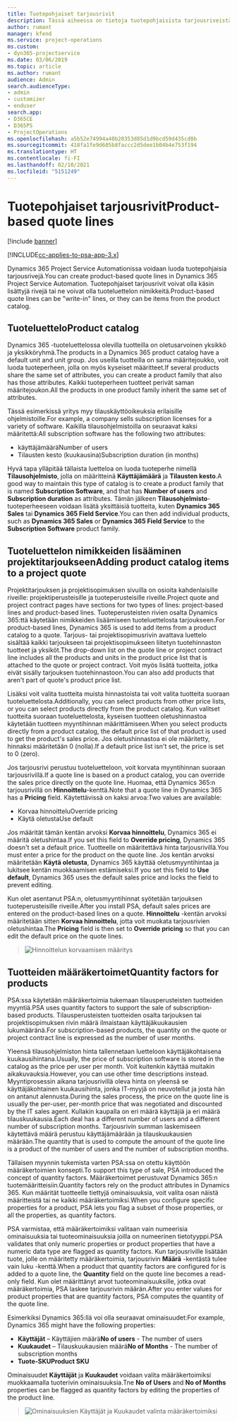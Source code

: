 ```yaml
---
title: Tuotepohjaiset tarjousrivit
description: Tässä aiheessa on tietoja tuotepohjaisista tarjousriveistä.
author: rumant
manager: kfend
ms.service: project-operations
ms.custom:
- dyn365-projectservice
ms.date: 03/06/2019
ms.topic: article
ms.author: rumant
audience: Admin
search.audienceType:
- admin
- customizer
- enduser
search.app:
- D365CE
- D365PS
- ProjectOperations
ms.openlocfilehash: a5b52e74994a40b20353d85d1d9bcd59d435cd0b
ms.sourcegitcommit: 418fa1fe9d605b8faccc2d5dee1b04b4e753f194
ms.translationtype: HT
ms.contentlocale: fi-FI
ms.lasthandoff: 02/10/2021
ms.locfileid: "5151249"
---
```

# <a name="product-based-quote-lines"></a><span data-ttu-id="20f21-103">Tuotepohjaiset tarjousrivit</span><span class="sxs-lookup"><span data-stu-id="20f21-103">Product-based quote lines</span></span>

[!include [banner](../includes/psa-now-project-operations.md)]

[!INCLUDE[cc-applies-to-psa-app-3.x](../includes/cc-applies-to-psa-app-3x.md)]


<span data-ttu-id="20f21-104">Dynamics 365 Project Service Automationissa voidaan luoda tuotepohjaisia tarjousrivejä.</span><span class="sxs-lookup"><span data-stu-id="20f21-104">You can create product-based quote lines in Dynamics 365 Project Service Automation.</span></span> <span data-ttu-id="20f21-105">Tuotepohjaiset tarjousrivit voivat olla käsin lisättyjä rivejä tai ne voivat olla tuoteluettelon nimikkeitä.</span><span class="sxs-lookup"><span data-stu-id="20f21-105">Product-based quote lines can be "write-in" lines, or they can be items from the product catalog.</span></span>

## <a name="product-catalog"></a><span data-ttu-id="20f21-106">Tuoteluettelo</span><span class="sxs-lookup"><span data-stu-id="20f21-106">Product catalog</span></span>

<span data-ttu-id="20f21-107">Dynamics 365 -tuoteluettelossa olevilla tuotteilla on oletusarvoinen yksikkö ja yksikköryhmä.</span><span class="sxs-lookup"><span data-stu-id="20f21-107">The products in a Dynamics 365 product catalog have a default unit and unit group.</span></span> <span data-ttu-id="20f21-108">Jos useilla tuotteilla on sama määritejoukko, voit luoda tuoteperheen, jolla on myös kyseiset määritteet.</span><span class="sxs-lookup"><span data-stu-id="20f21-108">If several products share the same set of attributes, you can create a product family that also has those attributes.</span></span> <span data-ttu-id="20f21-109">Kaikki tuoteperheen tuotteet perivät saman määritejoukon.</span><span class="sxs-lookup"><span data-stu-id="20f21-109">All the products in one product family inherit the same set of attributes.</span></span>

<span data-ttu-id="20f21-110">Tässä esimerkissä yritys myy tilauskäyttöoikeuksia erilaisille ohjelmistoille.</span><span class="sxs-lookup"><span data-stu-id="20f21-110">For example, a company sells subscription licenses for a variety of software.</span></span> <span data-ttu-id="20f21-111">Kaikilla tilausohjelmistoilla on seuraavat kaksi määritettä:</span><span class="sxs-lookup"><span data-stu-id="20f21-111">All subscription software has the following two attributes:</span></span>

- <span data-ttu-id="20f21-112">käyttäjämäärä</span><span class="sxs-lookup"><span data-stu-id="20f21-112">Number of users</span></span> 
- <span data-ttu-id="20f21-113">Tilausten kesto (kuukausina)</span><span class="sxs-lookup"><span data-stu-id="20f21-113">Subscription duration (in months)</span></span>

<span data-ttu-id="20f21-114">Hyvä tapa ylläpitää tällaista luetteloa on luoda tuoteperhe nimellä **Tilausohjelmisto**, jolla on määritteinä **Käyttäjämäärä** ja **Tilausten kesto**.</span><span class="sxs-lookup"><span data-stu-id="20f21-114">A good way to maintain this type of catalog is to create a product family that is named **Subscription Software**, and that has **Number of users** and **Subscription duration** as attributes.</span></span> <span data-ttu-id="20f21-115">Tämän jälkeen **Tilausohjelmisto**-tuoteperheeseen voidaan lisätä yksittäisiä tuotteita, kuten **Dynamics 365 Sales** tai **Dynamics 365 Field Service**.</span><span class="sxs-lookup"><span data-stu-id="20f21-115">You can then add individual products, such as **Dynamics 365 Sales** or **Dynamics 365 Field Service** to the **Subscription Software** product family.</span></span>

## <a name="adding-product-catalog-items-to-a-project-quote"></a><span data-ttu-id="20f21-116">Tuoteluettelon nimikkeiden lisääminen projektitarjoukseen</span><span class="sxs-lookup"><span data-stu-id="20f21-116">Adding product catalog items to a project quote</span></span>

<span data-ttu-id="20f21-117">Projektitarjouksen ja projektisopimuksen sivuilla on osioita kahdenlaisille riveille: projektiperusteisille ja tuoteperusteisille riveille.</span><span class="sxs-lookup"><span data-stu-id="20f21-117">Project quote and project contract pages have sections for two types of lines: project-based lines and product-based lines.</span></span> <span data-ttu-id="20f21-118">Tuoteperusteisten rivien osalta Dynamics 365:ttä käytetään nimikkeiden lisäämiseen tuoteluettelosta tarjoukseen.</span><span class="sxs-lookup"><span data-stu-id="20f21-118">For product-based lines, Dynamics 365 is used to add items from a product catalog to a quote.</span></span> <span data-ttu-id="20f21-119">Tarjous- tai projektisopimusrivin avattava luettelo sisältää kaikki tarjoukseen tai projektisopimukseen liitetyn tuotehinnaston tuotteet ja yksiköt.</span><span class="sxs-lookup"><span data-stu-id="20f21-119">The drop-down list on the quote line or project contract line includes all the products and units in the product price list that is attached to the quote or project contract.</span></span> <span data-ttu-id="20f21-120">Voit myös lisätä tuotteita, jotka eivät sisälly tarjouksen tuotehinnastoon.</span><span class="sxs-lookup"><span data-stu-id="20f21-120">You can also add products that aren't part of quote's product price list.</span></span>

<span data-ttu-id="20f21-121">Lisäksi voit valita tuotteita muista hinnastoista tai voit valita tuotteita suoraan tuoteluettelosta.</span><span class="sxs-lookup"><span data-stu-id="20f21-121">Additionally, you can select products from other price lists, or you can select products directly from the product catalog.</span></span> <span data-ttu-id="20f21-122">Kun valitset tuotteita suoraan tuoteluettelosta, kyseisen tuotteen oletushinnastoa käytetään tuotteen myyntihinnan määrittämiseen.</span><span class="sxs-lookup"><span data-stu-id="20f21-122">When you select products directly from a product catalog, the default price list of that product is used to get the product's sales price.</span></span> <span data-ttu-id="20f21-123">Jos oletushinnastoa ei ole määritetty, hinnaksi määritetään 0 (nolla).</span><span class="sxs-lookup"><span data-stu-id="20f21-123">If a default price list isn't set, the price is set to 0 (zero).</span></span>

<span data-ttu-id="20f21-124">Jos tarjousrivi perustuu tuoteluetteloon, voit korvata myyntihinnan suoraan tarjousrivillä.</span><span class="sxs-lookup"><span data-stu-id="20f21-124">If a quote line is based on a product catalog, you can override the sales price directly on the quote line.</span></span> <span data-ttu-id="20f21-125">Huomaa, että Dynamics 365:n tarjousrivillä on **Hinnoittelu**-kenttä.</span><span class="sxs-lookup"><span data-stu-id="20f21-125">Note that a quote line in Dynamics 365 has a **Pricing** field.</span></span> <span data-ttu-id="20f21-126">Käytettävissä on kaksi arvoa:</span><span class="sxs-lookup"><span data-stu-id="20f21-126">Two values are available:</span></span>

- <span data-ttu-id="20f21-127">Korvaa hinnoittelu</span><span class="sxs-lookup"><span data-stu-id="20f21-127">Override pricing</span></span>  
- <span data-ttu-id="20f21-128">Käytä oletusta</span><span class="sxs-lookup"><span data-stu-id="20f21-128">Use default</span></span>

<span data-ttu-id="20f21-129">Jos määrität tämän kentän arvoksi **Korvaa hinnoittelu**, Dynamics 365 ei määritä oletushintaa.</span><span class="sxs-lookup"><span data-stu-id="20f21-129">If you set this field to **Override pricing**, Dynamics 365 doesn't set a default price.</span></span> <span data-ttu-id="20f21-130">Tuotteelle on määritettävä hinta tarjousrivillä.</span><span class="sxs-lookup"><span data-stu-id="20f21-130">You must enter a price for the product on the quote line.</span></span> <span data-ttu-id="20f21-131">Jos kentän arvoksi määritetään **Käytä oletusta**, Dynamics 365 käyttää oletusmyyntihintaa ja lukitsee kentän muokkaamisen estämiseksi.</span><span class="sxs-lookup"><span data-stu-id="20f21-131">If you set this field to **Use default**, Dynamics 365 uses the default sales price and locks the field to prevent editing.</span></span>

<span data-ttu-id="20f21-132">Kun olet asentanut PSA:n, oletusmyyntihinnat syötetään tarjouksen tuoteperusteisille riveille.</span><span class="sxs-lookup"><span data-stu-id="20f21-132">After you install PSA, default sales prices are entered on the product-based lines on a quote.</span></span> <span data-ttu-id="20f21-133">**Hinnoittelu** -kentän arvoksi määritetään sitten **Korvaa hinnoittelu**, jotta voit muokata tarjousrivien oletushintaa.</span><span class="sxs-lookup"><span data-stu-id="20f21-133">The **Pricing** field is then set to **Override pricing** so that you can edit the default price on the quote lines.</span></span>

> ![Hinnoittelun korvaamisen määritys](media/basic-guide-10.png)
 
## <a name="quantity-factors-for-products"></a><span data-ttu-id="20f21-135">Tuotteiden määräkertoimet</span><span class="sxs-lookup"><span data-stu-id="20f21-135">Quantity factors for products</span></span>

<span data-ttu-id="20f21-136">PSA:ssa käytetään määräkertoimia tukemaan tilausperusteisten tuotteiden myyntiä.</span><span class="sxs-lookup"><span data-stu-id="20f21-136">PSA uses quantity factors to support the sale of subscription-based products.</span></span> <span data-ttu-id="20f21-137">Tilausperusteisten tuotteiden osalta tarjouksen tai projektisopimuksen rivin määrä ilmaistaan käyttäjäkuukausien lukumääränä.</span><span class="sxs-lookup"><span data-stu-id="20f21-137">For subscription-based products, the quantity on the quote or project contract line is expressed as the number of user months.</span></span>

<span data-ttu-id="20f21-138">Yleensä tilausohjelmiston hinta tallennetaan luetteloon käyttäjäkohtaisena kuukausihintana.</span><span class="sxs-lookup"><span data-stu-id="20f21-138">Usually, the price of subscription software is stored in the catalog as the price per user per month.</span></span> <span data-ttu-id="20f21-139">Voit kuitenkin käyttää muitakin aikakuvauksia.</span><span class="sxs-lookup"><span data-stu-id="20f21-139">However, you can use other time descriptions instead.</span></span> <span data-ttu-id="20f21-140">Myyntiprosessin aikana tarjousrivillä oleva hinta on yleensä se käyttäjäkohtainen kuukausihinta, jonka IT-myyjä on neuvotellut ja josta hän on antanut alennusta.</span><span class="sxs-lookup"><span data-stu-id="20f21-140">During the sales process, the price on the quote line is usually the per-user, per-month price that was negotiated and discounted by the IT sales agent.</span></span> <span data-ttu-id="20f21-141">Kullakin kaupalla on eri määrä käyttäjiä ja eri määrä tilauskuukausia.</span><span class="sxs-lookup"><span data-stu-id="20f21-141">Each deal has a different number of users and a different number of subscription months.</span></span> <span data-ttu-id="20f21-142">Tarjousrivin summan laskemiseen käytettävä määrä perustuu käyttäjämäärään ja tilauskuukausien määrään.</span><span class="sxs-lookup"><span data-stu-id="20f21-142">The quantity that is used to compute the amount of the quote line is a product of the number of users and the number of subscription months.</span></span>

<span data-ttu-id="20f21-143">Tällaisen myynnin tukemista varten PSA:ssa on otettu käyttöön määräkertoimien konsepti.</span><span class="sxs-lookup"><span data-stu-id="20f21-143">To support this type of sale, PSA introduced the concept of quantity factors.</span></span> <span data-ttu-id="20f21-144">Määräkertoimet perustuvat Dynamics 365:n tuotemääritteisiin.</span><span class="sxs-lookup"><span data-stu-id="20f21-144">Quantity factors rely on the product attributes in Dynamics 365.</span></span> <span data-ttu-id="20f21-145">Kun määrität tuotteelle tiettyjä ominaisuuksia, voit valita osan näistä määritteistä tai ne kaikki määräkertoimiksi.</span><span class="sxs-lookup"><span data-stu-id="20f21-145">When you configure specific properties for a product, PSA lets you flag a subset of those properties, or all the properties, as quantity factors.</span></span>

<span data-ttu-id="20f21-146">PSA varmistaa, että määräkertoimiksi valitaan vain numeerisia ominaisuuksia tai tuoteominaisuuksia joilla on numeerinen tietotyyppi.</span><span class="sxs-lookup"><span data-stu-id="20f21-146">PSA validates that only numeric properties or product properties that have a numeric data type are flagged as quantity factors.</span></span> <span data-ttu-id="20f21-147">Kun tarjousriville lisätään tuote, jolle on määritetty määräkertoimia, tarjousrivin **Määrä** -kentästä tulee vain luku -kenttä.</span><span class="sxs-lookup"><span data-stu-id="20f21-147">When a product that quantity factors are configured for is added to a quote line, the **Quantity** field on the quote line becomes a read-only field.</span></span> <span data-ttu-id="20f21-148">Kun olet määrittänyt arvot tuoteominaisuuksille, jotka ovat määräkertoimia, PSA laskee tarjousrivin määrän.</span><span class="sxs-lookup"><span data-stu-id="20f21-148">After you enter values for product properties that are quantity factors, PSA computes the quantity of the quote line.</span></span>

<span data-ttu-id="20f21-149">Esimerkiksi Dynamics 365:llä voi olla seuraavat ominaisuudet:</span><span class="sxs-lookup"><span data-stu-id="20f21-149">For example, Dynamics 365 might have the following properties:</span></span> 

- <span data-ttu-id="20f21-150">**Käyttäjät** – Käyttäjien määrä</span><span class="sxs-lookup"><span data-stu-id="20f21-150">**No of users** - The number of users</span></span> 
- <span data-ttu-id="20f21-151">**Kuukaudet** – Tilauskuukausien määrä</span><span class="sxs-lookup"><span data-stu-id="20f21-151">**No of Months** - The number of subscription months</span></span>
- <span data-ttu-id="20f21-152">**Tuote-SKU**</span><span class="sxs-lookup"><span data-stu-id="20f21-152">**Product SKU**</span></span> 

<span data-ttu-id="20f21-153">Ominaisuudet **Käyttäjät** ja **Kuukaudet** voidaan valita määräkertoimiksi muokkaamalla tuoterivin ominaisuuksia.</span><span class="sxs-lookup"><span data-stu-id="20f21-153">Tne **No of Users** and **No of Months** properties can be flagged as quantity factors by editing the properties of the product line.</span></span> 

> ![Ominaisuuksien Käyttäjät ja Kuukaudet valinta määräkertoimiksi](media/basic-guide-11.png)
 
